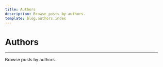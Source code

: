 ```yaml
---
title: Authors
description: Browse posts by authors.
template: blog.authors.index
---
```


# Authors
---
Browse posts by authors.
